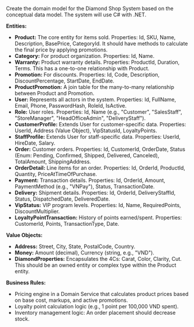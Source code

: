 Create the domain model for the Diamond Shop System based on the conceptual data model. The system will use C# with .NET.

**Entities:**
- **Product:** The core entity for items sold. Properties: Id, SKU, Name, Description, BasePrice, CategoryId. It should have methods to calculate the final price by applying promotions.
- **Category:** For product organization. Properties: Id, Name.
- **Warranty:** Product warranty details. Properties: ProductId, Duration, Terms. This has a one-to-one relationship with Product.
- **Promotion:** For discounts. Properties: Id, Code, Description, DiscountPercentage, StartDate, EndDate.
- **ProductPromotion:** A join table for the many-to-many relationship between Product and Promotion.
- **User:** Represents all actors in the system. Properties: Id, FullName, Email, Phone, PasswordHash, RoleId, IsActive.
- **Role:** User roles. Properties: Id, Name (e.g., "Customer", "SalesStaff", "StoreManager", "HeadOfficeAdmin", "DeliveryStaff").
- **CustomerProfile:** Extends User for customer-specific data. Properties: UserId, Address (Value Object), VipStatusId, LoyaltyPoints.
- **StaffProfile:** Extends User for staff-specific data. Properties: UserId, HireDate, Salary.
- **Order:** Customer orders. Properties: Id, CustomerId, OrderDate, Status (Enum: Pending, Confirmed, Shipped, Delivered, Canceled), TotalAmount, ShippingAddress.
- **OrderDetail:** Line items for an order. Properties: Id, OrderId, ProductId, Quantity, PriceAtTimeOfPurchase.
- **Payment:** Transaction details. Properties: Id, OrderId, Amount, PaymentMethod (e.g., "VNPay"), Status, TransactionDate.
- **Delivery:** Shipment details. Properties: Id, OrderId, DeliveryStaffId, Status, DispatchedDate, DeliveredDate.
- **VipStatus:** VIP program levels. Properties: Id, Name, RequiredPoints, DiscountMultiplier.
- **LoyaltyPointTransaction:** History of points earned/spent. Properties: CustomerId, Points, TransactionType, Date.

**Value Objects:**
- **Address:** Street, City, State, PostalCode, Country.
- **Money:** Amount (decimal), Currency (string, e.g., "VND").
- **DiamondProperties:** Encapsulates the 4Cs: Carat, Color, Clarity, Cut. This should be an owned entity or complex type within the Product entity.

**Business Rules:**
- Pricing engine in a Domain Service that calculates product prices based on base cost, markups, and active promotions.
- Loyalty point calculation logic (e.g., 1 point per 100,000 VND spent).
- Inventory management logic: An order placement should decrease stock.